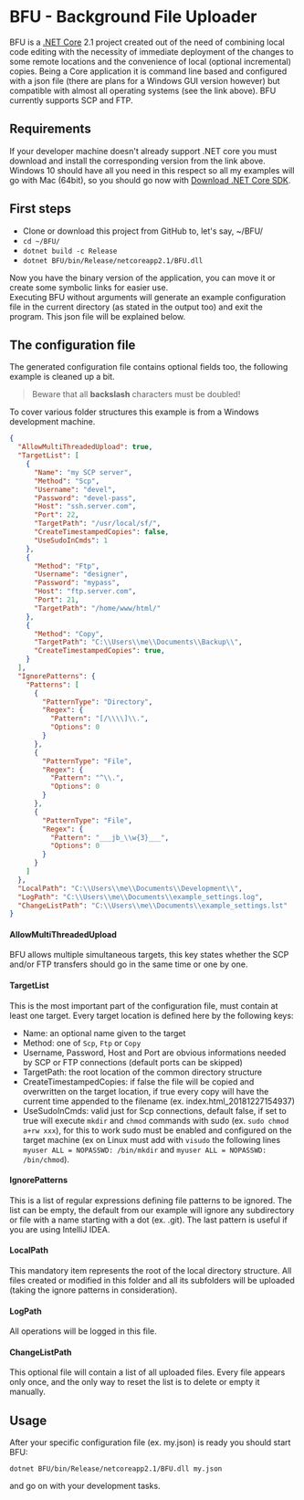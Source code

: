 # BFU - Background File Uploader

BFU is a [.NET Core](https://dotnet.microsoft.com/download) 2.1 project created out of the need of combining local 
code editing with the necessity of immediate deployment of the changes to some remote locations and the convenience 
of local (optional incremental) copies. Being a Core application it is command line based and configured with a 
json file (there are plans for a Windows GUI version however) but compatible with almost all operating systems 
(see the link above). BFU currently supports SCP and FTP.

## Requirements

If your developer machine doesn't already support .NET core you must download and install the corresponding 
version from the link above. Windows 10 should have all you need in this respect so all my examples will go 
with Mac (64bit), so you should go now with 
[Download .NET Core SDK](https://dotnet.microsoft.com/download/thank-you/dotnet-sdk-2.2.101-macos-x64-installer). 

## First steps

 - Clone or download this project from GitHub to, let's say, ~/BFU/
 -  `cd ~/BFU/`
 - `dotnet build -c Release`
 - `dotnet BFU/bin/Release/netcoreapp2.1/BFU.dll`

Now you have the binary version of the application, you can move it or create some symbolic links for easier use.  
Executing BFU without arguments will generate an example configuration file in the current directory 
(as stated in the output too) and exit the program. This json file will be explained below.

## The configuration file

The generated configuration file contains optional fields too, the following example is cleaned up a bit. 
> Beware that all **backslash** characters must be doubled! 

To cover various folder structures this example is from a Windows development machine.

```json
{
  "AllowMultiThreadedUpload": true,
  "TargetList": [
    {
      "Name": "my SCP server",
      "Method": "Scp",
      "Username": "devel",
      "Password": "devel-pass",
      "Host": "ssh.server.com",
      "Port": 22,
      "TargetPath": "/usr/local/sf/",
      "CreateTimestampedCopies": false,
      "UseSudoInCmds": 1
    },
    {
      "Method": "Ftp",
      "Username": "designer",
      "Password": "mypass",
      "Host": "ftp.server.com",
      "Port": 21,
      "TargetPath": "/home/www/html/"
    },
    {
      "Method": "Copy",
      "TargetPath": "C:\\Users\\me\\Documents\\Backup\\",
      "CreateTimestampedCopies": true,
    }
  ],
  "IgnorePatterns": {
    "Patterns": [
      {
        "PatternType": "Directory",
        "Regex": {
          "Pattern": "[/\\\\]\\.",
          "Options": 0
        }
      },
      {
        "PatternType": "File",
        "Regex": {
          "Pattern": "^\\.",
          "Options": 0
        }
      },
      {
        "PatternType": "File",
        "Regex": {
          "Pattern": "___jb_\\w{3}___",
          "Options": 0
        }
      }
    ]
  },
  "LocalPath": "C:\\Users\\me\\Documents\\Development\\",
  "LogPath": "C:\\Users\\me\\Documents\\example_settings.log",
  "ChangeListPath": "C:\\Users\\me\\Documents\\example_settings.lst"
}
```

#### AllowMultiThreadedUpload

BFU allows multiple simultaneous targets, this key states whether the SCP and/or FTP transfers should go 
in the same time or one by one.

#### TargetList
This is the most important part of the configuration file, must contain at least one target. 
Every target location is defined here by the following keys:

- Name: an optional name given to the target
- Method: one of `Scp`, `Ftp` or `Copy`
- Username, Password, Host and Port are obvious informations needed by SCP or FTP connections (default ports can be skipped)
- TargetPath: the root location of the common directory structure
- CreateTimestampedCopies: if false the file will be copied and overwritten on the target location, 
if true every copy will have the current time appended to the filename (ex. index.html_20181227154937)
- UseSudoInCmds: valid just for Scp connections, default false, if set to true will execute `mkdir` and `chmod` commands with sudo 
(ex. `sudo chmod a+rw xxx`), for this to work sudo must be enabled and configured on the target machine (ex on Linux must add with 
`visudo` the following lines `myuser ALL = NOPASSWD: /bin/mkdir` and `myuser ALL = NOPASSWD: /bin/chmod`).

#### IgnorePatterns

This is a list of regular expressions defining file patterns to be ignored. 
The list can be empty, the default from our example will ignore any subdirectory or file with a name starting with a dot (ex. .git).
The last pattern is useful if you are using IntelliJ IDEA.

#### LocalPath

This mandatory item represents the root of the local directory structure. 
All files created or modified in this folder and all its subfolders will be uploaded (taking the ignore patterns in consideration).

#### LogPath

All operations will be logged in this file.

#### ChangeListPath

This optional file will contain a list of all uploaded files. Every file appears only once, 
and the only way to reset the list is to delete or empty it manually.

## Usage

After your specific configuration file (ex. my.json) is ready you should start BFU:

`dotnet BFU/bin/Release/netcoreapp2.1/BFU.dll my.json`

and go on with your development tasks.
